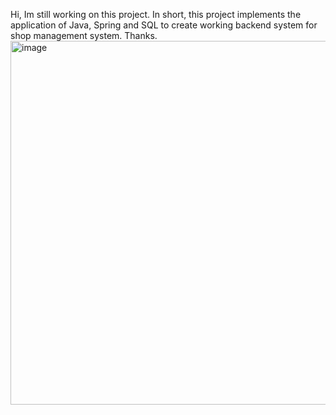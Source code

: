 Hi, Im still working on this project. In short, this project implements the application of Java, Spring and SQL to create working backend system for shop management system. Thanks.
<img width="932" height="582" alt="image" src="https://github.com/user-attachments/assets/f147783c-4997-4b11-97ea-46939ad69f18" />
